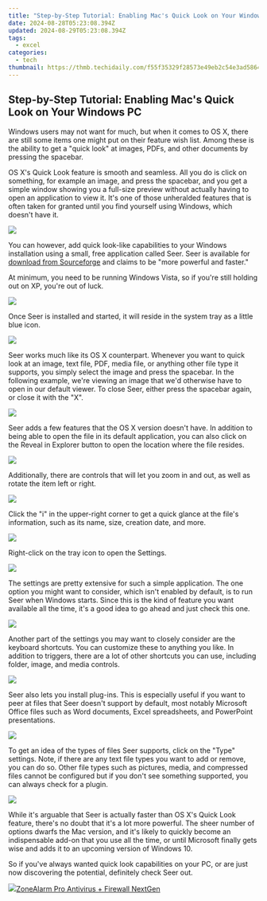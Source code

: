 ```yaml
---
title: "Step-by-Step Tutorial: Enabling Mac's Quick Look on Your Windows PC"
date: 2024-08-28T05:23:08.394Z
updated: 2024-08-29T05:23:08.394Z
tags:
  - excel
categories:
  - tech
thumbnail: https://thmb.techidaily.com/f55f35329f28573e49eb2c54e3ad586424ba4a61048c3f39de5943b637615a77.jpg
---
```


## Step-by-Step Tutorial: Enabling Mac's Quick Look on Your Windows PC

Windows users may not want for much, but when it comes to OS X, there are still some items one might put on their feature wish list. Among these is the ability to get a "quick look" at images, PDFs, and other documents by pressing the spacebar.

 OS X's Quick Look feature is smooth and seamless. All you do is click on something, for example an image, and press the spacebar, and you get a simple window showing you a full-size preview without actually having to open an application to view it. It's one of those unheralded features that is often taken for granted until you find yourself using Windows, which doesn't have it.

![](https://static1.howtogeekimages.com/wordpress/wp-content/uploads/2016/04/img_5707dccbc0021.jpg) 

 You can however, add quick look-like capabilities to your Windows installation using a small, free application called Seer. Seer is available for [download from Sourceforge](https://sourceforge.net/projects/ccseer/) and claims to be "more powerful and faster."

 At minimum, you need to be running Windows Vista, so if you're still holding out on XP, you're out of luck.

![](https://static1.howtogeekimages.com/wordpress/wp-content/uploads/2016/04/img_5707dd18310f8.png) 

 Once Seer is installed and started, it will reside in the system tray as a little blue icon.

![](https://static1.howtogeekimages.com/wordpress/wp-content/uploads/2016/04/img_5708555713438.png) 

 Seer works much like its OS X counterpart. Whenever you want to quick look at an image, text file, PDF, media file, or anything other file type it supports, you simply select the image and press the spacebar. In the following example, we're viewing an image that we'd otherwise have to open in our default viewer. To close Seer, either press the spacebar again, or close it with the "X".

![](https://static1.howtogeekimages.com/wordpress/wp-content/uploads/2016/04/img_5707df1a39c49.jpg) 

 Seer adds a few features that the OS X version doesn't have. In addition to being able to open the file in its default application, you can also click on the Reveal in Explorer button to open the location where the file resides.

![](https://static1.howtogeekimages.com/wordpress/wp-content/uploads/2016/04/img_5707df802beb9.png) 

 Additionally, there are controls that will let you zoom in and out, as well as rotate the item left or right.

![](https://static1.howtogeekimages.com/wordpress/wp-content/uploads/2016/04/img_5707dfb5d9398.png) 

 Click the "i" in the upper-right corner to get a quick glance at the file's information, such as its name, size, creation date, and more.

![](https://static1.howtogeekimages.com/wordpress/wp-content/uploads/2016/04/img_5707e00235f0b.png) 

 Right-click on the tray icon to open the Settings.

![](https://static1.howtogeekimages.com/wordpress/wp-content/uploads/2016/04/img_5707e0818e9b5.png) 

 The settings are pretty extensive for such a simple application. The one option you might want to consider, which isn't enabled by default, is to run Seer when Windows starts. Since this is the kind of feature you want available all the time, it's a good idea to go ahead and just check this one.

![](https://static1.howtogeekimages.com/wordpress/wp-content/uploads/2016/04/img_5707e0b66a966.png) 

 Another part of the settings you may want to closely consider are the keyboard shortcuts. You can customize these to anything you like. In addition to triggers, there are a lot of other shortcuts you can use, including folder, image, and media controls.

![](https://static1.howtogeekimages.com/wordpress/wp-content/uploads/2016/04/img_5707e591cb5ed.png) 

 Seer also lets you install plug-ins. This is especially useful if you want to peer at files that Seer doesn't support by default, most notably Microsoft Office files such as Word documents, Excel spreadsheets, and PowerPoint presentations.

![](https://static1.howtogeekimages.com/wordpress/wp-content/uploads/2016/04/img_5707e81e055a5.png) 

 To get an idea of the types of files Seer supports, click on the "Type" settings. Note, if there are any text file types you want to add or remove, you can do so. Other file types such as pictures, media, and compressed files cannot be configured but if you don't see something supported, you can always check for a plugin.

![](https://static1.howtogeekimages.com/wordpress/wp-content/uploads/2016/04/img_5707e8bb9eb21.png) 

 While it's arguable that Seer is actually faster than OS X's Quick Look feature, there's no doubt that it's a lot more powerful. The sheer number of options dwarfs the Mac version, and it's likely to quickly become an indispensable add-on that you use all the time, or until Microsoft finally gets wise and adds it to an upcoming version of Windows 10.

 So if you've always wanted quick look capabilities on your PC, or are just now discovering the potential, definitely check Seer out.

<ins class="adsbygoogle"
     style="display:block"
     data-ad-format="autorelaxed"
     data-ad-client="ca-pub-7571918770474297"
     data-ad-slot="1223367746"></ins>



<ins class="adsbygoogle"
     style="display:block"
     data-ad-client="ca-pub-7571918770474297"
     data-ad-slot="8358498916"
     data-ad-format="auto"
     data-full-width-responsive="true"></ins>



<!-- affiliate ads begin -->
<a href="https://estore.zonealarm.com/order/checkout.php?PRODS=38658749&QTY=1&AFFILIATE=108875&CART=1"><img src="https://sc1.checkpoint.com/sc1/za/images/boxes/pa_500.png" border="0">ZoneAlarm Pro Antivirus + Firewall NextGen</a>
<!-- affiliate ads end -->